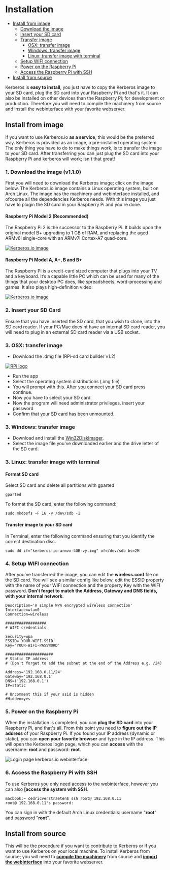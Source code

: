 # Installation

* [Install from image](#install-from-image)
	* [Download the image](#download-the-image)
	* [Insert your SD card](#insert-your-sd-card)
	* [Transfer image](#transfer-image)
		* [OSX: transfer image](#osx-transfer-image)
		* [Windows: transfer image](#windows-transfer-image)
		* [Linux: transfer image with terminal](#transfer-image-with-terminal-with-linux)
	* [Setup WIFI connection](#setup-wifi-connection)
	* [Power on the Raspberry Pi](#power-on-raspberry-pi)
	* [Access the Raspberry Pi with SSH](#access-raspberry-pi)
* [Install from source](#install-from-source)

Kerberos is **easy to install**, you just have to copy the Kerberos image to your SD card, plug the SD card into your Raspberry Pi and that's it. It can also be installed on other devices than the Raspberry Pi; for development or production. Therefore you will need to compile the machinery from source and install the webinterface with your favorite webserver.

<a name="install-from-image"></a>
## Install from image

If you want to use Kerberos.io **as a service**, this would be the preferred way. Kerberos is provided as an image, a pre-installed operating system. The only thing you have to do to make things work, is to transfer the image to your SD card. After transferring you can just plug the SD card into your Raspberry Pi and kerberos will work; isn't that great! 

<a name="download-the-image"></a>
### 1. Download the image (v1.1.0)

First you will need to download the Kerberos image; click on the image below. The Kerberos.io image contains a Linux operating system, built on Arch Linux. The image has the machinery and webinterface installed, and ofcourse all the dependencies Kerberos needs. With this image you just have to plugin the SD card in your Raspberry Pi and you're done. 

#### Raspberry Pi Model 2 (Recommended)

The Raspberry Pi 2 is the successor to the Raspberry Pi. It builds upon the original model B+ upgrading to 1 GB of RAM, and replacing the aged ARMv6l single-core with an ARMv7l Cortex-A7 quad-core.

[![Kerberos.io image](3_kerberos-image.png)](https://drive.google.com/file/d/0B-2b4NYY_1xuOTU5X1l0cEhseWs/view?usp=sharing)
    
#### Raspberry Pi Model A, A+, B and B+

The Raspberry Pi is a credit-card sized computer that plugs into your TV and a keyboard. It’s a capable little PC which can be used for many of the things that your desktop PC does, like spreadsheets, word-processing and games. It also plays high-definition video.

[![Kerberos.io image](3_kerberos-image.png)](https://drive.google.com/file/d/0B-2b4NYY_1xuVnE5OXAyWmpUNU0/view?usp=sharing)
   
<a name="insert-your-sd-card"></a>
### 2. Insert your SD Card

Ensure that you have inserted the SD card, that you wish to clone, into the SD card reader. If your PC/Mac does'nt have an internal SD card reader, you will need to plug in an external SD card reader via a USB socket.

<a name="transfer-image"></a>
<a name="osx-transfer-image"></a>
### 3. OSX: transfer image

*	Download the .dmg file (RPi-sd card builder v1.2)

[![RPi logo](3_rpi-logo-cloner.png)](https://mega.co.nz/#!PZc2HTTQ!eD9dtFpoKnbZqP1hkvrv43_Pvc9xadMVxRP2K-M8n88)

* Run the app
* Select the operating system distributions (.img file)
* You will prompt with this. After you connect your SD card press continue.
* Now you have to select your SD card.
* Now the program will need administrator privileges. insert your password
* Confirm that your SD card has been unmounted.

<a name="windows-transfer-image"></a>
### 3. Windows: transfer image

*	Download and install the [Win32DiskImager](http://sourceforge.net/projects/win32diskimager/files/latest/download).
*	Select the image file you've downloaded earlier and the drive letter of the SD card.

<a name="transfer-image-with-terminal-linux"></a>
### 3. Linux: transfer image with terminal

#### Format SD card

Select SD card and delete all partitions with gparted

	gparted

To format the SD card, enter the following command:

	sudo mkdosfs -F 16 -v /dev/sdb -I

#### Transfer image to your SD card

In Terminal, enter the following command ensuring that you identify the correct destination disc.

	sudo dd if="kerberos-io-armvx-4GB-vy.img" of=/dev/sdb bs=2M

<a name="setup-wifi-connection"></a>
### 4. Setup WIFI connection

After you've transferred the image, you can edit the **wireless.conf** file on the SD card. You will see a similar config like below, edit the ESSID property with the name of your WIFI connection and the property Key with the WIFI password. **Don't forget to match the Address, Gateway and DNS fields, with your internal network**.

    Description='A simple WPA encrypted wireless connection'
    Interface=wlan0
    Connection=wireless

    ##################
    # WIFI credentials

    Security=wpa
    ESSID='YOUR-WIFI-SSID'
    Key='YOUR-WIFI-PASSWORD'

    #####################
    # Static IP address
    # (Don't forget to add the subnet at the end of the Address e.g. /24)

    Address='192.168.0.11/24'
    Gateway='192.168.0.1'
    DNS=('192.168.0.1')
    IP=static

    # Uncomment this if your ssid is hidden
    #Hidden=yes

<a name="power-on-raspberry-pi"></a>
### 5. Power on the Raspberry Pi

When the installation is completed, you can **plug the SD card** into your Raspberry Pi, and that's all. From this point you need to **figure out the IP address** of your Raspberry Pi. If you found your IP address (dynamic or static), you can **open your favorite browser** and type in the IP address. This will open the Kerberos login page, which you can **access** with the username: **root** and password: **root**.

![Login page kerberos.io webinterface](1_how-to-access.png)

<a name="access-raspberry-pi"></a>
### 6. Access the Raspberry Pi with SSH

To use Kerberos you only need access to the webinterface, however you can also **[access the system with SSH**.

    macbook:~ cedricverstraeten$ ssh root@ 192.168.0.11
    root@ 192.168.0.11's password: 

You can sign in with the default Arch Linux credentials: username "**root**" and password "**root**".

<a name="install-from-source"></a>
## Install from source

This will be the procedure if you want to contribute to Kerberos or if you want to use Kerberos on your local machine. To install Kerberos from source; you will need to **[compile the machinery](/machinery/installation)** from source and **[import the webinterface](/web/installation)** into your favorite webserver.
